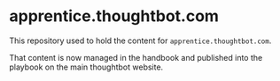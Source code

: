 # apprentice.thoughtbot.com

This repository used to hold the content for `apprentice.thoughtbot.com`.

That content is now managed in the handbook and published into the playbook on
the main thoughtbot website.
